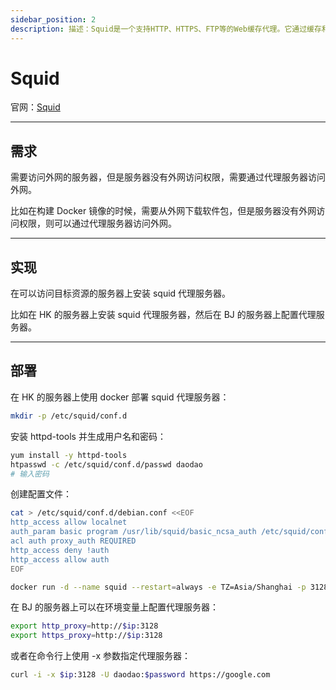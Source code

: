 ```yaml
---
sidebar_position: 2
description: 描述：Squid是一个支持HTTP、HTTPS、FTP等的Web缓存代理。它通过缓存和重用经常请求的网页来减少带宽并提高响应时间。
---
```


# Squid

官网：[Squid](http://www.squid-cache.org/)

---

## 需求

需要访问外网的服务器，但是服务器没有外网访问权限，需要通过代理服务器访问外网。

比如在构建 Docker 镜像的时候，需要从外网下载软件包，但是服务器没有外网访问权限，则可以通过代理服务器访问外网。

---

## 实现

在可以访问目标资源的服务器上安装 squid 代理服务器。

比如在 HK 的服务器上安装 squid 代理服务器，然后在 BJ 的服务器上配置代理服务器。

---

## 部署

在 HK 的服务器上使用 docker 部署 squid 代理服务器：

```sh
mkdir -p /etc/squid/conf.d
```

安装 httpd-tools 并生成用户名和密码：

```sh
yum install -y httpd-tools
htpasswd -c /etc/squid/conf.d/passwd daodao
# 输入密码
```

创建配置文件：

```sh
cat > /etc/squid/conf.d/debian.conf <<EOF
http_access allow localnet
auth_param basic program /usr/lib/squid/basic_ncsa_auth /etc/squid/conf.d/passwd
acl auth proxy_auth REQUIRED
http_access deny !auth
http_access allow auth
EOF
```

```sh
docker run -d --name squid --restart=always -e TZ=Asia/Shanghai -p 3128:3128 -v /etc/squid/conf.d/:/etc/squid/conf.d/ ubuntu/squid
```

在 BJ 的服务器上可以在环境变量上配置代理服务器：

```sh
export http_proxy=http://$ip:3128
export https_proxy=http://$ip:3128
```

或者在命令行上使用 -x 参数指定代理服务器：

```sh
curl -i -x $ip:3128 -U daodao:$password https://google.com
```
